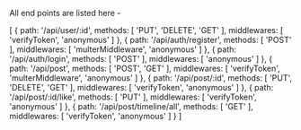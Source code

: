 All end points are listed here -

[
  {
    path: '/api/user/:id',
    methods: [ 'PUT', 'DELETE', 'GET' ],
    middlewares: [ 'verifyToken', 'anonymous' ]
  },
  {
    path: '/api/auth/register',
    methods: [ 'POST' ],
    middlewares: [ 'multerMiddleware', 'anonymous' ]
  },
  {
    path: '/api/auth/login',
    methods: [ 'POST' ],
    middlewares: [ 'anonymous' ]
  },
  {
    path: '/api/post',
    methods: [ 'POST', 'GET' ],
    middlewares: [ 'verifyToken', 'multerMiddleware', 'anonymous' ]
  },
  {
    path: '/api/post/:id',
    methods: [ 'PUT', 'DELETE', 'GET' ],
    middlewares: [ 'verifyToken', 'anonymous' ]
  },
  {
    path: '/api/post/:id/like',
    methods: [ 'PUT' ],
    middlewares: [ 'verifyToken', 'anonymous' ]
  },
  {
    path: '/api/post/timeline/all',
    methods: [ 'GET' ],
    middlewares: [ 'verifyToken', 'anonymous' ]
  }
]